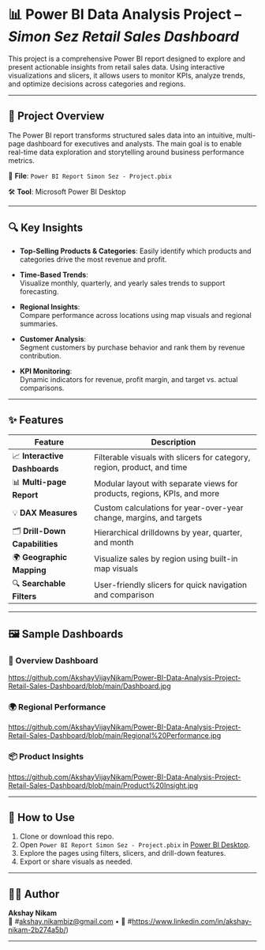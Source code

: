 # 📊 Power BI Data Analysis Project – *Simon Sez Retail Sales Dashboard*

This project is a comprehensive Power BI report designed to explore and present actionable insights from retail sales data. Using interactive visualizations and slicers, it allows users to monitor KPIs, analyze trends, and optimize decisions across categories and regions.

---

## 🧾 Project Overview

The Power BI report transforms structured sales data into an intuitive, multi-page dashboard for executives and analysts. The main goal is to enable real-time data exploration and storytelling around business performance metrics.

📁 **File**: `Power BI Report Simon Sez - Project.pbix`

🛠 **Tool**: Microsoft Power BI Desktop

---

## 🔍 Key Insights

- **Top-Selling Products & Categories**: 
  Easily identify which products and categories drive the most revenue and profit.

- **Time-Based Trends**:  
  Visualize monthly, quarterly, and yearly sales trends to support forecasting.

- **Regional Insights**:  
  Compare performance across locations using map visuals and regional summaries.

- **Customer Analysis**:  
  Segment customers by purchase behavior and rank them by revenue contribution.

- **KPI Monitoring**:  
  Dynamic indicators for revenue, profit margin, and target vs. actual comparisons.

---

## ✨ Features

| Feature                        | Description                                                                  |
|-------------------------------|------------------------------------------------------------------------------|
| 📈 **Interactive Dashboards** | Filterable visuals with slicers for category, region, product, and time      |
| 📊 **Multi-page Report**      | Modular layout with separate views for products, regions, KPIs, and more     |
| 💡 **DAX Measures**           | Custom calculations for year-over-year change, margins, and targets          |
| 🗂 **Drill-Down Capabilities**| Hierarchical drilldowns by year, quarter, and month                          |
| 🌍 **Geographic Mapping**     | Visualize sales by region using built-in map visuals                         |
| 🔍 **Searchable Filters**     | User-friendly slicers for quick navigation and comparison                    |

---

## 🖼 Sample Dashboards



### 📌 Overview Dashboard
https://github.com/AkshayVijayNikam/Power-BI-Data-Analysis-Project-Retail-Sales-Dashboard/blob/main/Dashboard.jpg

### 🌍 Regional Performance
https://github.com/AkshayVijayNikam/Power-BI-Data-Analysis-Project-Retail-Sales-Dashboard/blob/main/Regional%20Performance.jpg

### 📦 Product Insights
https://github.com/AkshayVijayNikam/Power-BI-Data-Analysis-Project-Retail-Sales-Dashboard/blob/main/Product%20Insight.jpg

---

## 🚀 How to Use

1. Clone or download this repo.
2. Open `Power BI Report Simon Sez - Project.pbix` in [Power BI Desktop](https://powerbi.microsoft.com/desktop).
3. Explore the pages using filters, slicers, and drill-down features.
4. Export or share visuals as needed.

---

## 👨‍💼 Author

**Akshay Nikam**  
📧 #akshay.nikambiz@gmail.com 
• 💼 #https://www.linkedin.com/in/akshay-nikam-2b274a5b/) 

---

